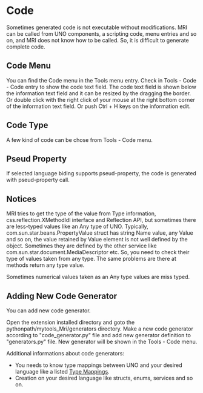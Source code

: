 
# Code

Sometimes generated code is not executable without modifications. 
MRI can be called from UNO components, a scripting code, menu entries 
and so on, and MRI does not know how to be called. 
So, it is difficult to generate complete code.

## Code Menu

You can find the Code menu in the Tools menu entry. 
Check in Tools - Code - Code entry to show the code text field. 
The code text field is shown below the information text field and 
it can be resized by the dragging the border. 
Or double click with the right click of your mouse 
at the right bottom corner of the information text field. 
Or push Ctrl + H keys on the information edit.

## Code Type

A few kind of code can be chose from Tools - Code menu.

## Pseud Property

If selected language biding supports pseud-property, 
the code is generated with pseud-property call.

## Notices

MRI tries to get the type of the value from Type information, 
css.reflection.XMethodIdl interface and Reflection API, 
but sometimes there are less-typed values like an Any type of UNO. 
Typically, com.sun.star.beans.PropertyValue struct has string Name value, 
any Value and so on, the value retained by Value element 
is not well defined by the object. 
Sometimes they are defined by the other service like com.sun.star.document.MediaDescriptor etc. 
So, you need to check their type of values taken from any type. 
The same problems are there at methods return any type value.

Sometimes numerical values taken as an Any type values are miss typed.

## Adding New Code Generator

You can add new code generator.

Open the extension installed directory and goto the pythonpath/mytools_Mri/generators directory. 
Make a new code generator according to "code_generator.py" 
file and add new generator definition to "generators.py" file.
New generator will be shown in the Tools - Code menu.

Additional informations about code generators:

* You needs to know type mappings between UNO and your desired language like a listed [Type Mappings](./TypeMappings.md).
* Creation on your desired language like structs, enums, services and so on.
